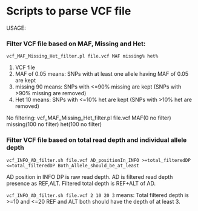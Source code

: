 # Scripts to parse VCF file

USAGE:


### Filter VCF file based on MAF, Missing and Het:
`vcf_MAF_Missing_Het_filter.pl file.vcf MAF missing% het%`

1. VCF file
2. MAF of 0.05 means: SNPs with at least one allele having MAF of 0.05 are kept
3. missing 90 means: SNPs with <=90% missing are kept (SNPs with >90% missing are removed)
4. Het 10 means: SNPs with <=10% het are kept (SNPs with >10% het are removed)

No filtering:
vcf_MAF_Missing_Het_filter.pl file.vcf MAF(0 no filter) missing(100 no filter) het(100 no filter)


### Filter VCF file based on total read depth and individual allele depth
`vcf_INFO_AD_filter.sh file.vcf AD_positionIn_INFO >=total_filteredDP <=total_filteredDP Both_Allele_should_be_at_least`

AD position in INFO
DP is raw read depth.
AD is filtered read depth presence as REF,ALT. Filtered total depth is REF+ALT of AD.

`vcf_INFO_AD_filter.sh file.vcf 2 10 20 3` means:
Total filtered depth is >=10 and <=20
REF and ALT both should have the depth of at least 3.


### 
